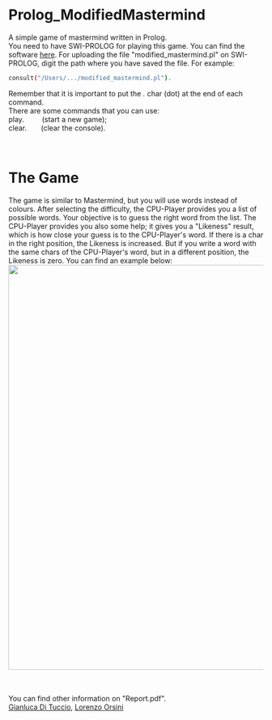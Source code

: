 # Prolog_ModifiedMastermind
A simple game of mastermind written in Prolog. <br>
You need to have SWI-PROLOG for playing this game. You can find the software [here](https://www.swi-prolog.org/download/stable). For uploading the file "modified_mastermind.pl" on SWI-PROLOG, digit the path where you have saved the file. For example:<br>
```bash
consult("/Users/.../modified_mastermind.pl").
```
Remember that it is important to put the  *.*  char (dot) at the end of each command.<br>
There are some commands that you can use:<br>
play.&ensp;&ensp;&ensp;&ensp;&ensp;(start a new game);<br>
clear.&ensp;&ensp;&ensp;&ensp;(clear the console). <br>
<br>
<br>
# The Game
The game is similar to Mastermind, but you will use words instead of colours. After selecting the difficulty, the CPU-Player provides you a list of possible words. Your objective is to guess the right word from the list. The CPU-Player provides you also some help; it gives you a "Likeness" result, which is how close your guess is to the CPU-Player's word. If there is a char in the right position, the Likeness is increased. But if you write a word with the same chars of the CPU-Player's word, but in a different position, the Likeness is zero. You can find an example below:<br>
<img src="https://user-images.githubusercontent.com/90385079/177033891-9ad969ac-2437-45e4-9736-2aba18906832.png" width="800"/><br>

<br><br>You can find other information on "Report.pdf".
<br>[Gianluca Di Tuccio](https://github.com/DitucSpa), [Lorenzo Orsini](https://github.com/lorenzo-orsini)
